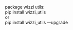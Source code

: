 package wizzi utils:  
    pip install wizzi_utils  
    or  
    pip install wizzi_utils --upgrade  

